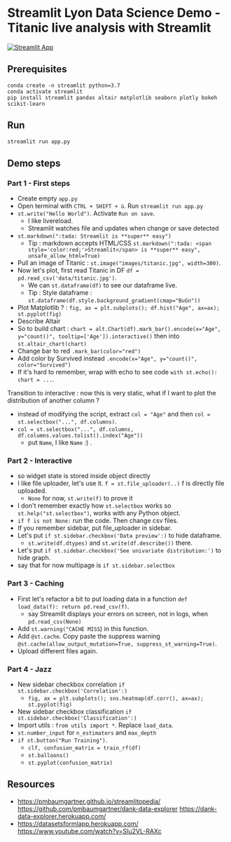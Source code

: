 # Streamlit Lyon Data Science Demo - Titanic live analysis with Streamlit

[![Streamlit App](https://static.streamlit.io/badges/streamlit_badge_black_white.svg)](https://share.streamlit.io/andfanilo/streamlit-lyondatascience-20200422/app_final.py)

## Prerequisites

```
conda create -n streamlit python=3.7
conda activate streamlit
pip install streamlit pandas altair matplotlib seaborn plotly bokeh scikit-learn
```

## Run

```bash
streamlit run app.py
```

## Demo steps

### Part 1 - First steps 

- Create empty `app.py`
- Open terminal with `CTRL + SHIFT + ù`. Run `streamlit run app.py`
- `st.write("Hello World")`. Activate `Run on save`.
  - I like livereload.
  - Streamlit watches file and updates when change or save detected
- `st.markdown(":tada: Streamlit is **super** easy")` 
  - Tip : markdown accepts HTML/CSS `st.markdown(":tada: <span style='color:red;'>Streamlit</span> is **super** easy", unsafe_allow_html=True)`
- Pull an image of Titanic : `st.image("images/titanic.jpg", width=300)`.
- Now let's plot, first read Titanic in DF `df = pd.read_csv('data/titanic.jpg')`.
  - We can `st.dataframe(df)` to see our dataframe live.
  - Tip : Style dataframe : `st.dataframe(df.style.background_gradient(cmap="BuGn"))`
- Plot Matplotlib ? : `fig, ax = plt.subplots(); df.hist("Age", ax=ax); st.pyplot(fig)`
- Describe Altair 
- So to build chart : `chart = alt.Chart(df).mark_bar().encode(x="Age", y="count()", tooltip=['Age']).interactive()` then into `st.altair_chart(chart)`
- Change bar to red `.mark_bar(color="red")`
- Add color by Survived instead `.encode(x="Age", y="count()", color="Survived")`
- If it's hard to remember, wrap with echo to see code `with st.echo(): chart = ...`.

Transition to interactive : now this is very static, what if I want to plot the distribution of another column ?

- instead of modifying the script, extract `col = "Age"` and then `col = st.selectbox("...", df.columns)`.
- `col = st.selectbox("...", df.columns, df.columns.values.tolist().index("Age"))`
  - put `Name`, I like `Name` :) .

### Part 2 - Interactive

- so widget state is stored inside object directly
- I like file uploader, let's use it. `f = st.file_uploader(..)` f is directly file uploaded. 
  - `None` for now, `st.write(f)` to prove it
- I don't remember exactly how `st.selectbox` works so `st.help("st.selectbox")`, works with any Python object.
- `if f is not None:` run the code. Then change csv files.
- If you remember sidebar, put file_uploader in sidebar.
- Let's put `if st.sidebar.checkbox('Data preview':)` to hide dataframe. 
  - `st.write(df.dtypes)` and `st.write(df.describe())` there.
- Let's put `if st.sidebar.checkbox('See univariate distribution:')` to hide graph.
- say that for now multipage is `if st.sidebar.selectbox`

### Part 3 - Caching

- First let's refactor a bit to put loading data in a function `def load_data(f): return pd.read_csv(f)`.
  - say Streamlit displays your errors on screen, not in logs, when `pd.read_csv(None)`
- Add `st.warning("CACHE MISS`) in this function.
- Add `@st.cache`. Copy paste the suppress warning `@st.cache(allow_output_mutation=True, suppress_st_warning=True)`. 
- Upload different files again.

### Part 4 - Jazz

- New sidebar checkbox correlation `if st.sidebar.checkbox('Correlation':)`
  - `fig, ax = plt.subplots(); sns.heatmap(df.corr(), ax=ax); st.pyplot(fig)`
- New sidebar checkbox classification `if st.sidebar.checkbox('Classification':)`
- Import utils : `from utils import *`. Replace `load_data`.
- `st.number_input` for `n_estimators` and `max_depth`
- `if st.button("Run Training")`.
  - `clf, confusion_matrix = train_rf(df)` 
  - `st.balloons()`
  - `st.pyplot(confusion_matrix)`

## Resources

- https://pmbaumgartner.github.io/streamlitopedia/ https://github.com/pmbaumgartner/dank-data-explorer https://dank-data-explorer.herokuapp.com/
- https://datasetsformlapp.herokuapp.com/ https://www.youtube.com/watch?v=SIu2VL-RAXc
